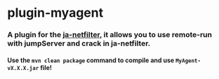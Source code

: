 # plugin-myagent

### A plugin for the [ja-netfilter](https://gitee.com/ja-netfilter/ja-netfilter), it allows you to use remote-run with jumpServer and crack in ja-netfilter.

#### Use the `mvn clean package` command to compile and use `MyAgent-vX.X.X.jar` file!
